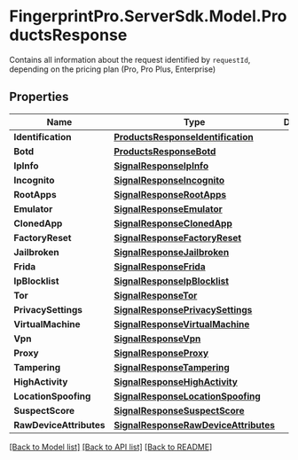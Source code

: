 # FingerprintPro.ServerSdk.Model.ProductsResponse
Contains all information about the request identified by `requestId`, depending on the pricing plan (Pro, Pro Plus, Enterprise)

## Properties

Name | Type | Description | Notes
------------ | ------------- | ------------- | -------------
**Identification** | [**ProductsResponseIdentification**](ProductsResponseIdentification.md) |  | [optional] 
**Botd** | [**ProductsResponseBotd**](ProductsResponseBotd.md) |  | [optional] 
**IpInfo** | [**SignalResponseIpInfo**](SignalResponseIpInfo.md) |  | [optional] 
**Incognito** | [**SignalResponseIncognito**](SignalResponseIncognito.md) |  | [optional] 
**RootApps** | [**SignalResponseRootApps**](SignalResponseRootApps.md) |  | [optional] 
**Emulator** | [**SignalResponseEmulator**](SignalResponseEmulator.md) |  | [optional] 
**ClonedApp** | [**SignalResponseClonedApp**](SignalResponseClonedApp.md) |  | [optional] 
**FactoryReset** | [**SignalResponseFactoryReset**](SignalResponseFactoryReset.md) |  | [optional] 
**Jailbroken** | [**SignalResponseJailbroken**](SignalResponseJailbroken.md) |  | [optional] 
**Frida** | [**SignalResponseFrida**](SignalResponseFrida.md) |  | [optional] 
**IpBlocklist** | [**SignalResponseIpBlocklist**](SignalResponseIpBlocklist.md) |  | [optional] 
**Tor** | [**SignalResponseTor**](SignalResponseTor.md) |  | [optional] 
**PrivacySettings** | [**SignalResponsePrivacySettings**](SignalResponsePrivacySettings.md) |  | [optional] 
**VirtualMachine** | [**SignalResponseVirtualMachine**](SignalResponseVirtualMachine.md) |  | [optional] 
**Vpn** | [**SignalResponseVpn**](SignalResponseVpn.md) |  | [optional] 
**Proxy** | [**SignalResponseProxy**](SignalResponseProxy.md) |  | [optional] 
**Tampering** | [**SignalResponseTampering**](SignalResponseTampering.md) |  | [optional] 
**HighActivity** | [**SignalResponseHighActivity**](SignalResponseHighActivity.md) |  | [optional] 
**LocationSpoofing** | [**SignalResponseLocationSpoofing**](SignalResponseLocationSpoofing.md) |  | [optional] 
**SuspectScore** | [**SignalResponseSuspectScore**](SignalResponseSuspectScore.md) |  | [optional] 
**RawDeviceAttributes** | [**SignalResponseRawDeviceAttributes**](SignalResponseRawDeviceAttributes.md) |  | [optional] 

[[Back to Model list]](../README.md#documentation-for-models) [[Back to API list]](../README.md#documentation-for-api-endpoints) [[Back to README]](../README.md)

